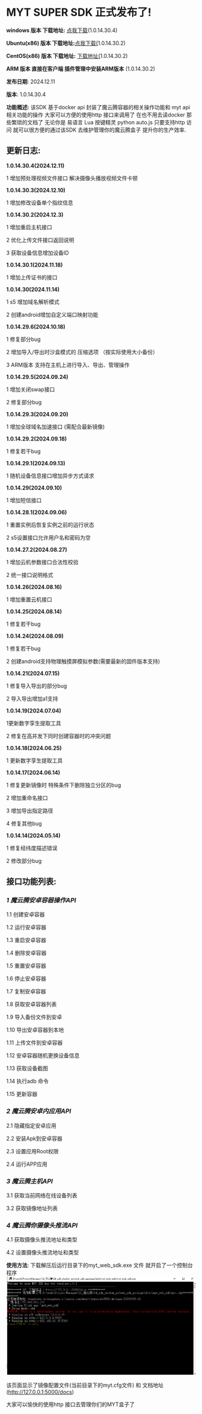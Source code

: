 # MYT SUPER SDK 正式发布了!

**windows 版本 下载地址:** [点我下载](http://d.moyunteng.com/sdk/myt_sdk_v1.0.14.30.4.zip)(1.0.14.30.4)   

**Ubuntu(x86) 版本 下载地址:**[点我下载](http://d.moyunteng.com/sdk/myt_sdk_ubuntu_v1.0.14.30.2.tar.gz)[(](http://d.moyunteng.com/sdk/myt_sdk_ubuntu_v1.0.14.30.1.tar.gz)1.0.14.30.2)

**CentOS(x86) 版本 下载地址:** [下载地址](http://d.moyunteng.com/sdk/myt_sdk_centos7_v1.0.14.30.2.tar.gz)[(](http://d.moyunteng.com/sdk/myt_sdk_centos7_v1.0.14.29.tar.gz)1.0.14.30.2)

**ARM 版本  直接在客户端 插件管理中安装ARM版本**  (1.0.14.30.2)


**发布日期**: 2024.12.11

**版本**: 1.0.14.30.4

**功能概述:**
    该SDK 基于docker api 封装了魔云腾容器的相关操作功能和 myt api 相关功能的操作 大家可以方便的使用http 接口来调用了 在也不用去读docker 那些繁琐的文档了 无论你是 易语言 Lua 按键精灵 python auto.js 只要支持http 访问 就可以很方便的通过该SDK 去维护管理你的魔云腾盒子 提升你的生产效率.

## **更新日志:**

**1.0.14.30.4(2024.12.11)**

1 增加预处理视频文件接口 解决摄像头播放视频文件卡顿

**1.0.14.30.3(2024.12.10)**

1 增加修改设备单个指纹信息

**1.0.14.30.2(2024.12.3)**

1 增加重启主机接口 

2 优化上传文件接口返回说明

3 获取设备信息增加设备ID

**1.0.14.30.1(2024.11.18)**

1 增加上传证书的接口

**1.0.14.30(2024.11.14)**

1 s5 增加域名解析模式

2 创建android增加自定义端口映射功能

**1.0.14.29.6(2024.10.18)**

1 修复部分bug

2 增加导入/导出时沙盒模式的 压缩选项 （按实际使用大小备份）

3 ARM版本 支持在主机上进行导入、导出、管理操作

**1.0.14.29.5(2024.09.24)**

1 增加关闭swap接口

2 修复部分bug

**1.0.14.29.3(2024.09.20)**

1 增加全球域名加速接口 (需配合最新镜像)

**1.0.14.29.2(2024.09.18)**

1 修复若干bug

**1.0.14.29.1(2024.09.13)**

1 随机设备信息接口增加异步方式请求

**1.0.14.29(2024.09.10)**

1 增加短信接口

**1.0.14.28.1(2024.09.06)**

1 重置实例后恢复实例之前的运行状态

2 s5设置接口允许用户名和密码为空

**1.0.14.27.2(2024.08.27)**

1 增加云机参数接口合法性校验

2 统一接口说明格式

**1.0.14.26(2024.08.16)**

1 增加重置云机接口

**1.0.14.25(2024.08.14)**

1 修复若干bug

**1.0.14.24(2024.08.09)**

1 修复若干bug

2 创建android支持物理触摸屏模拟参数(需要最新的固件版本支持)

**1.0.14.21(2024.07.15)**

1 修复导入导出的部分bug

2 导入导出增加a1支持

**1.0.14.19(2024.07.04)**

1更新数字孪生提取工具

2 修复在高并发下同时创建容器时的冲突问题

**1.0.14.18(2024.06.25)**

1 更新数字孪生提取工具

**1.0.14.17(2024.06.14)**

1 修复更新镜像时 特殊条件下删除独立分区的bug

2 增加重命名接口

3 增加导出指定路径

4 修复其他bug

**1.0.14.14(2024.05.14)**

1 修复经纬度描述错误

2 修改部分bug



## **接口功能列表:**

### *1 魔云腾安卓容器操作API*

  1.1 创建安卓容器

  1.2 运行安卓容器

  1.3 重启安卓容器

  1.4 删除安卓容器

  1.5 重置安卓容器

  1.6 停止安卓容器

  1.7 复制安卓容器

  1.8 获取安卓容器列表

  1.9 导入备份文件到安卓

  1.10 导出安卓容器到本地

  1.11 上传文件到安卓容器

  1.12 安卓容器随机更换设备信息

  1.13 获取设备截图

  1.14 执行adb 命令

  1.15 更新容器


### *2 魔云腾安卓内应用API*

  2.1 隐藏指定安卓应用

  2.2 安装Apk到安卓容器

  2.3 设置应用Root权限

  2.4 运行APP应用


### *3 魔云腾主机API*

 3.1 获取当前网络在线设备列表

 3.2 获取镜像地址列表


### *4 魔云腾你摄像头推流API*

 4.1 获取摄像头推流地址和类型

 4.2 设置摄像头推流地址和类型




**使用方法**: 下载解压后运行目录下的myt_web_sdk.exe 文件 就开启了一个控制台程序
![img](/img/sdk.png)

该页面显示了镜像配置文件(当前目录下的myt.cfg文件) 和 文档地址 (http://127.0.0.1:5000/docs) 

大家可以愉快的使用http 接口去管理你们的MYT盒子了